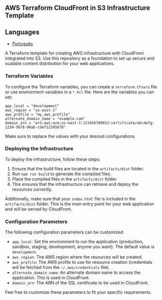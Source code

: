 ## AWS Terraform CloudFront in S3 Infrastructure Template

## Languages
- [Português](docs/pt/README.md)

A Terraform template for creating AWS infrastructure with CloudFront integrated into S3. Use this repository as a foundation to set up secure and scalable content distribution for your web applications.

### Terraform Variables

To configure the Terraform variables, you can create a `terraform.tfvars` file or use environment variables in a `*.hcl` file. Here are the variables you can set:

```hcl
app_local = "development"
aws_region = "us-east-1"
aws_profile = "my_aws_profile"
alternate_domain_name = "example.com"
domain_arn = "arn:aws:acm:us-east-1:123456789012:certificate/abcdefg-1234-5678-90ab-cdef12345678"
```

Make sure to replace the values with your desired configurations.

### Deploying the Infrastructure

To deploy the infrastructure, follow these steps:

1. Ensure that the build files are located in the `artifacts/dist` folder.
2. Run `npm run build` to generate the compiled files.
3. Place the compiled files in the `artifacts/dist` folder.
4. This ensures that the infrastructure can retrieve and deploy the resources correctly.

Additionally, make sure that your `index.html` file is included in the `artifacts/dist` folder. This is the main entry point for your web application and will be served by CloudFront.

### Configuration Parameters

The following configuration parameters can be customized:

- `app_local`: Set the environment to run the application (production, sandbox, staging, development, anyone you want). The default value is `development`.
- `aws_region`: The AWS region where the resources will be created.
- `aws_profile`: The AWS profile to use for resource creation (credentials will be fetched from the `~/.aws/credentials` file).
- `alternate_domain_name`: An alternate domain name to access the application. This is used in CloudFront.
- `domain_arn`: The ARN of the SSL certificate to be used in CloudFront.

Feel free to customize these parameters to fit your specific requirements.